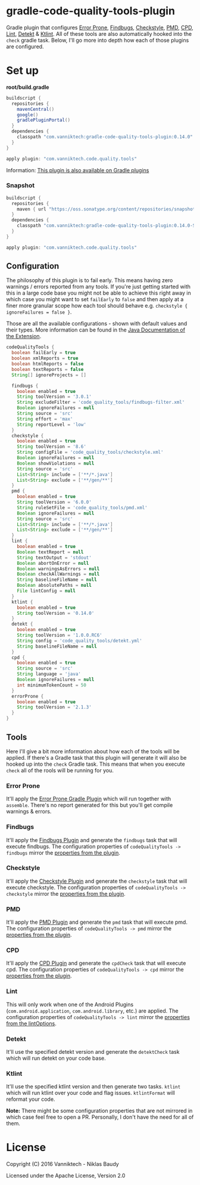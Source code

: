 # gradle-code-quality-tools-plugin

Gradle plugin that configures [Error Prone](http://errorprone.info/), [Findbugs](http://findbugs.sourceforge.net/), [Checkstyle](http://checkstyle.sourceforge.net/), [PMD](https://pmd.github.io/), [CPD](https://pmd.github.io/pmd-6.0.0/#cpd), [Lint](https://developer.android.com/studio/write/lint.html), [Detekt](https://github.com/arturbosch/detekt) & [Ktlint](https://github.com/shyiko/ktlint). All of these tools are also automatically hooked into the `check` gradle task. Below, I'll go more into depth how each of those plugins are configured.

# Set up

**root/build.gradle**

```gradle
buildscript {
  repositories {
    mavenCentral()
    google()
    gradlePluginPortal()
  }
  dependencies {
    classpath "com.vanniktech:gradle-code-quality-tools-plugin:0.14.0"
  }
}

apply plugin: "com.vanniktech.code.quality.tools"
```

Information: [This plugin is also available on Gradle plugins](https://plugins.gradle.org/plugin/com.vanniktech.code.quality.tools)

### Snapshot

```gradle
buildscript {
  repositories {
    maven { url "https://oss.sonatype.org/content/repositories/snapshots" }
  }
  dependencies {
    classpath "com.vanniktech:gradle-code-quality-tools-plugin:0.14.0-SNAPSHOT"
  }
}

apply plugin: "com.vanniktech.code.quality.tools"
```

## Configuration

The philosophy of this plugin is to fail early. This means having zero warnings / errors reported from any tools. If you're just getting started with this in a large code base you might not be able to achieve this right away in which case you might want to set `failEarly` to `false` and then apply at a finer more granular scope how each tool should behave e.g. `checkstyle { ignoreFailures = false }`.

Those are all the available configurations - shown with default values and their types. More information can be found in the [Java Documentation of the Extension](src/main/groovy/com/vanniktech/code/quality/tools/CodeQualityToolsPluginExtension.groovy).

```groovy
codeQualityTools {
  boolean failEarly = true
  boolean xmlReports = true
  boolean htmlReports = false
  boolean textReports = false
  String[] ignoreProjects = []

  findbugs {
    boolean enabled = true
    String toolVersion = '3.0.1'
    String excludeFilter = 'code_quality_tools/findbugs-filter.xml'
    Boolean ignoreFailures = null
    String source = 'src'
    String effort = 'max'
    String reportLevel = 'low'
  }
  checkstyle {
    boolean enabled = true
    String toolVersion = '8.6'
    String configFile = 'code_quality_tools/checkstyle.xml'
    Boolean ignoreFailures = null
    Boolean showViolations = null
    String source = 'src'
    List<String> include = ['**/*.java']
    List<String> exclude = ['**/gen/**']
  }
  pmd {
    boolean enabled = true
    String toolVersion = '6.0.0'
    String ruleSetFile = 'code_quality_tools/pmd.xml'
    Boolean ignoreFailures = null
    String source = 'src'
    List<String> include = ['**/*.java']
    List<String> exclude = ['**/gen/**']
  }
  lint {
    boolean enabled = true
    Boolean textReport = null
    String textOutput = 'stdout'
    Boolean abortOnError = null
    Boolean warningsAsErrors = null
    Boolean checkAllWarnings = null
    String baselineFileName = null
    Boolean absolutePaths = null
    File lintConfig = null
  }
  ktlint {
    boolean enabled = true
    String toolVersion = '0.14.0'
  }
  detekt {
    boolean enabled = true
    String toolVersion = '1.0.0.RC6'
    String config = 'code_quality_tools/detekt.yml'
    String baselineFileName = null
  }
  cpd {
    boolean enabled = true
    String source = 'src'
    String language = 'java'
    Boolean ignoreFailures = null
    int minimumTokenCount = 50
  }
  errorProne {
    boolean enabled = true
    String toolVersion = '2.1.3'
  }
}
```

## Tools

Here I'll give a bit more information about how each of the tools will be applied. If there's a Gradle task that this plugin will generate it will also be hooked up into the `check` Gradle task. This means that when you execute `check` all of the rools will be running for you.

### Error Prone

It'll apply the [Error Prone Gradle Plugin](https://github.com/tbroyer/gradle-errorprone-plugin) which will run together with `assemble`. There's no report generated for this but you'll get compile warnings & errors.

### Findbugs

It'll apply the [Findbugs Plugin](https://docs.gradle.org/current/userguide/findbugs_plugin.html) and generate the `findbugs` task that will execute findbugs. The configuration properties of `codeQualityTools -> findbugs` mirror the [properties from the plugin](https://docs.gradle.org/current/dsl/org.gradle.api.plugins.quality.FindBugsExtension.html).

### Checkstyle

It'll apply the [Checkstyle Plugin](https://docs.gradle.org/current/userguide/checkstyle_plugin.html) and generate the `checkstyle` task that will execute checkstyle. The configuration properties of `codeQualityTools -> checkstyle` mirror the [properties from the plugin](https://docs.gradle.org/current/dsl/org.gradle.api.plugins.quality.CheckstyleExtension.html).

### PMD

It'll apply the [PMD Plugin](https://docs.gradle.org/current/userguide/pmd_plugin.html) and generate the `pmd` task that will execute pmd. The configuration properties of `codeQualityTools -> pmd` mirror the [properties from the plugin](https://docs.gradle.org/current/dsl/org.gradle.api.plugins.quality.PmdExtension.html).

### CPD

It'll apply the [CPD Plugin](https://github.com/aaschmid/gradle-cpd-plugin) and generate the `cpdCheck` task that will execute cpd. The configuration properties of `codeQualityTools -> cpd` mirror the [properties from the plugin](https://github.com/aaschmid/gradle-cpd-plugin#options).

### Lint

This will only work when one of the Android Plugins (`com.android.application`, `com.android.library`, etc.) are applied. The configuration properties of `codeQualityTools -> lint` mirror the [properties from the lintOptions](https://google.github.io/android-gradle-dsl/current/com.android.build.gradle.internal.dsl.LintOptions.html).

### Detekt

It'll use the specified detekt version and generate the `detektCheck` task which will run detekt on your code base.

### Ktlint

It'll use the specified ktlint version and then generate two tasks. `ktlint` which will run ktlint over your code and flag issues. `ktlintFormat` will reformat your code.

**Note:** There might be some configuration properties that are not mirrored in which case feel free to open a PR. Personally, I don't have the need for all of them.

# License

Copyright (C) 2016 Vanniktech - Niklas Baudy

Licensed under the Apache License, Version 2.0

